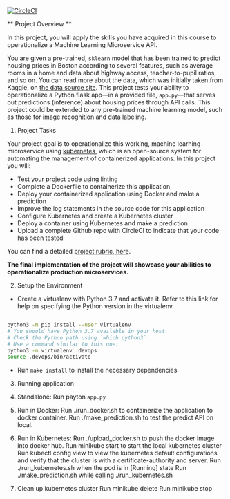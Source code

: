 [![CircleCI](https://dl.circleci.com/status-badge/img/gh/veereddy-dba/project4/tree/main.svg?style=svg)](https://dl.circleci.com/status-badge/redirect/gh/veereddy-dba/project4/tree/main)

 ** Project Overview **

In this project, you will apply the skills you have acquired in this course to operationalize a Machine Learning Microservice API. 

You are given a pre-trained, `sklearn` model that has been trained to predict housing prices in Boston according to several features, such as average rooms in a home and data about highway access, teacher-to-pupil ratios, and so on. You can read more about the data, which was initially taken from Kaggle, on [the data source site](https://www.kaggle.com/c/boston-housing). This project tests your ability to operationalize a Python flask app—in a provided file, `app.py`—that serves out predictions (inference) about housing prices through API calls. This project could be extended to any pre-trained machine learning model, such as those for image recognition and data labeling.

 1. Project Tasks

Your project goal is to operationalize this working, machine learning microservice using [kubernetes](https://kubernetes.io/), which is an open-source system for automating the management of containerized applications. In this project you will:
* Test your project code using linting
* Complete a Dockerfile to containerize this application
* Deploy your containerized application using Docker and make a prediction
* Improve the log statements in the source code for this application
* Configure Kubernetes and create a Kubernetes cluster
* Deploy a container using Kubernetes and make a prediction
* Upload a complete Github repo with CircleCI to indicate that your code has been tested

You can find a detailed [project rubric, here](https://review.udacity.com/#!/rubrics/2576/view).

**The final implementation of the project will showcase your abilities to operationalize production microservices.**

2. Setup the Environment

* Create a virtualenv with Python 3.7 and activate it. Refer to this link for help on specifying the Python version in the virtualenv.
```bash

python3 -m pip install --user virtualenv
# You should have Python 3.7 available in your host. 
# Check the Python path using `which python3`
# Use a command similar to this one:
python3 -m virtualenv .devops
source .devops/bin/activate
```
* Run `make install` to install the necessary dependencies

3. Running application

1. Standalone: 
   Run payton `app.py`

2. Run in Docker:
   Run ./run_docker.sh to containerize the application to docker container.
   Run ./make_prediction.sh to test the predict API on local.

3. Run in Kubernetes:
   Run ./upload_docker.sh to push the docker image into docker hub.
   Run minikube start to start the local kubernetes cluster
   Run kubectl config view to view the kubernetes default configurations and verify that the cluster is with a certificate-authority and server.
   Run ./run_kubernetes.sh when the pod is in [Running] state
   Run ./make_prediction.sh while calling ./run_kubernetes.sh

4. Clean up kubernetes cluster
   Run minikube delete
   Run minikube stop






